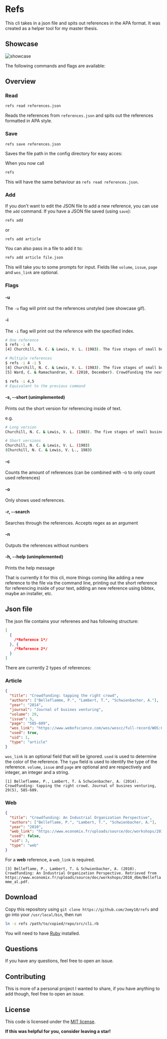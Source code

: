 # Refs
This cli takes in a json file and spits out references in the APA format.
It was created as a helper tool for my master thesis.

## Showcase

![showcase](assets/showcase.gif)


The following commands and flags are available:

## Overview

### Read

```bash
refs read references.json
```

Reads the references from `references.json` and spits out the references formatted in APA style.

### Save

```bash
refs save references.json
```

Saves the file path in the config directory for easy acces:

When you now call

```bash
refs
```

This will have the same behaviour as `refs read references.json`.

### Add
If you don't want to edit the JSON file to add a new reference, you can use the
`add` command. If you have a JSON file saved (using `save`):

```bash
refs add
```
or
```bash
refs add article
```

You can also pass in a file to add it to:

```bash
refs add article file.json
```

This will take you to some prompts for input. Fields like `volume`, `issue`, `page` and
`wos_link` are optional.

### Flags

#### -u
The `-u` flag will print out the references unstyled (see showcase gif).

#### -i
The `-i` flag will print out the reference with the specified index.

```bash
# One reference
$ refs -i 4
[4] Churchill, N. C. & Lewis, V. L. (1983). The five stages of small business growth. Harverd Business Review, 61(3), 30-50.

# Multiple references
$ refs -i 4 -i 5
[4] Churchill, N. C. & Lewis, V. L. (1983). The five stages of small business growth. Harverd Business Review, 61(3), 30-50.
[5] Ward, C. & Ramachandran, V. (2010, December). Crowdfunding the next hit: Microfunding online experience goods. In Workshop on computational social science and the wisdom of crowds at NIPS2010, 1-5.

$ refs -i 4,5
# Equivalent to the previous command
```

#### -s, --short (unimplemented)
Prints out the short version for referencing inside of text.

e.g.
```bash
# Long version
Churchill, N. C. & Lewis, V. L. (1983). The five stages of small business growth. Harverd Business Review, 61(3), 30-50.

# Short versions
Churchill, N. C. & Lewis, V. L. (1983)
(Churchill, N. C. & Lewis, V. L., 1983)
```

<!--
Syntax

refs -s 5
refs -s 5!
refs -s 5&6&7

-->

#### -c
Counts the amount of references (can be combined with -o to only count used references)

#### -o
Only shows used references.

#### -r, --search
Searches through the references. Accepts regex as an argument

#### -n 
Outputs the references without numbers

#### -h, --help (unimplemented)
Prints the help message

That is currently it for this cli, more things coming like adding a new reference to the file via the command line, printing out the short reference for referencing inside of your text, adding an new reference using bibtex, maybe an installer, etc.

## Json file

The json file contains your referenes and has following structure:

```json
[
  {
    /*Reference 1*/
  }, {
    /*Reference 2*/
  }
]
```

There are currently 2 types of references:

### Article

```json
{
  "title": "Crowdfunding: tapping the right crowd",
  "authors": ["Belleflamme, P.", "Lambert, T.", "Schwienbacher, A."],
  "year": "2014",
  "journal": "Journal of busines venturing",
  "volume": 29,
  "issue": 5,
  "page": "585-609",
  "wos_link": "https://www.webofscience.com/wos/woscc/full-record/WOS:000340337400001",
  "used": true,
  "uid": 1,
  "type": "article"
}
```

`wos_link` is an optional field that will be ignored. `used` is used to determine the color of the reference. The `type` field is used to identify the type of the reference. `volume`, `issue` and `page` are optional and are respectively and integer, an integer and a string.

`[1] Belleflamme, P., Lambert, T. & Schwienbacher, A. (2014). Crowdfunding: tapping the right crowd. Journal of busines venturing, 29(5), 585-609.`

### Web

```json
{
  "title": "Crowdfunding: An Industrial Organization Perspective",
  "authors": ["Belleflame, P.", "Lambert, T.", "Schwienbacher, A."],
  "year": "2010",
  "web_link": "https://www.economix.fr/uploads/source/doc/workshops/2010_dbm/Belleflamme_al.pdf",
  "used": false,
  "uid": 3,
  "type": "web"
}
```

For a **web** reference, a `web_link` is required.

`[3] Belleflame, P., Lambert, T. & Schwienbacher, A. (2010). Crowdfunding: An Industrial Organization Perspective. Retrieved from https://www.economix.fr/uploads/source/doc/workshops/2010_dbm/Belleflamme_al.pdf.`

## Download
Copy this repository using `git clone https://github.com/Jomy10/refs` and go into
your `/usr/local/bin`, then run

```bash
ln -s refs /path/to/copied/repo/src/cli.rb
```

You will need to have [Ruby](https://www.ruby-lang.org/en/downloads/) installed.

## Questions
If you have any questions, feel free to open an issue.

## Contributing
This is more of a personal project I wanted to share, if you have anything to add though, feel free to open an issue.

## License
This code is licensed under the [MIT license](LICENSE).


**If this was helpful for you, consider leaving a star!**
